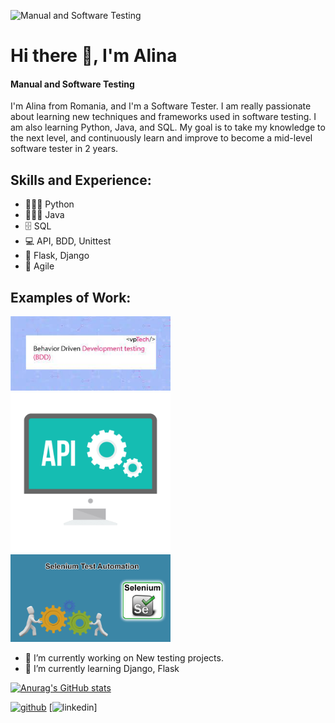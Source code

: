 ![Manual and Software Testing](https://i.pinimg.com/originals/17/07/13/170713ecea0449df54e43dcf926950bf.gif)

# Hi there 👋, I'm Alina 
#### Manual and Software Testing
I'm Alina from Romania, and I'm a Software Tester. I am really passionate about learning new techniques and frameworks used in software testing. I am also learning Python, Java, and SQL. My goal is to take my knowledge to the next level, and continuously learn and improve to become a mid-level software tester in 2 years. 

## Skills and Experience:
* 👩🏼‍💻 Python
* 👩🏻‍💻 Java
* 🗄 SQL
* 💻 API, BDD, Unittest
* 📱 Flask, Django
* 🎡 Agile

## Examples of Work:
<img src="https://github.com/AlinaTr/AlinaTr/blob/main/BDD.jpeg" width="256"/> <img src="https://github.com/AlinaTr/AlinaTr/blob/main/api-yonetimi.gif" width="256"/> <img src="https://github.com/AlinaTr/AlinaTr/blob/main/Se.gif" width="256"/> 


- 🔭 I’m currently working on New testing projects. 
- 🌱 I’m currently learning Django, Flask 

[![Anurag's GitHub stats](https://github-readme-stats.vercel.app/api?username=AlinaTr)](https://github.com/anuraghazra/github-readme-stats)


[<img src='https://cdn.jsdelivr.net/npm/simple-icons@3.0.1/icons/github.svg' alt='github' height='40'>](https://github.com/AlinaTr) 
[<img src='https://cdn.jsdelivr.net/npm/simple-icons@3.0.1/icons/linkedin.svg' alt='linkedin' height='40'>]
